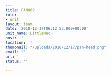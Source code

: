 ```yaml
---
title: PAN009
role:
- unit
layout: team
date: '2018-12-17T06:12:53.000+00:00'
unit_name: LIttleMac
host: ''
location: ''
thumbnail: "/uploads/2018/12/17/pan-head.png"
email: ''
url: ''
status: ''

---
```

